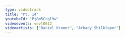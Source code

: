 ```yaml
---
type: videotrack
title: "Pt. 14"
youtubeId: "Pj8m5Ccql9w"
videoevents: vevt0012
videoartists: ["Daniel Kramer", "Arkady Shilkloper"]
---
```

